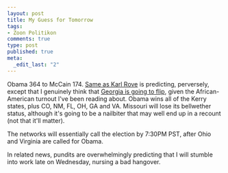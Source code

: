 ```yaml
--- 
layout: post
title: My Guess for Tomorrow
tags: 
- Zoon Politikon
comments: true
type: post
published: true
meta: 
  _edit_last: "2"
---
```

Obama 364 to McCain 174. <a href="http://rove.com/uploads/0000/0051/McCain-Obama_11_3_08_FINAL.pdf">Same as Karl Rove</a> is predicting, perversely, except that I genuinely think that <a href="http://www.fivethirtyeight.com/2008/11/on-road-atlanta-georgia.html">Georgia is going to flip</a>, given the African-American turnout I've been reading about. Obama wins all of the Kerry states, plus CO, NM, FL, OH, GA and VA. Missouri will lose its bellwether status, although it's going to be a nailbiter that may well end up in a recount (not that it'll matter).

The networks will essentially call the election by 7:30PM PST, after Ohio and Virginia are called for Obama.

In related news, pundits are overwhelmingly predicting that I will stumble into work late on Wednesday, nursing a bad hangover.
